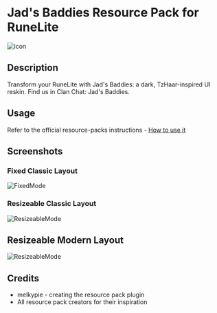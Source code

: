 # Jad's Baddies Resource Pack for RuneLite

![icon](https://i.imgur.com/PvjRLZ3.png)

## Description

Transform your RuneLite with Jad's Baddies: a dark, TzHaar-inspired UI reskin. Find us in Clan Chat: Jad's Baddies.

## Usage 

Refer to the official resource-packs instructions - 
[How to use it](https://github.com/melkypie/resource-packs#how-to-use-it)

## Screenshots

### Fixed Classic Layout
![FixedMode](https://i.imgur.com/u1RLta7.png)

### Resizeable Classic Layout
![ResizeableMode](https://i.imgur.com/K7bGLIr.png)

## Resizeable Modern Layout
![ResizeableMode](https://imgur.com/euH7AqO.png)

## Credits
* melkypie - creating the resource pack plugin
* All resource pack creators for their inspiration